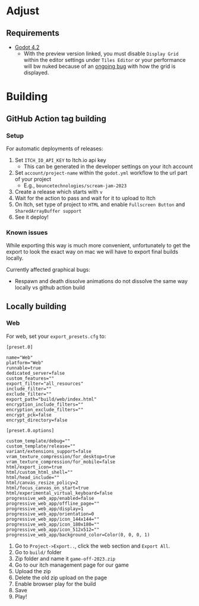# Adjust

## Requirements

- [Godot 4.2](https://github.com/godotengine/godot-builds/releases/download/4.2-beta6/Godotxq_v4.2-beta6_macos.universal.zip)
  - With the preview version linked, you must disable `Display Grid` within the editor settings under `Tiles Editor` or your performance will bw nuked because of an [ongoing bug](https://github.com/godotengine/godot/issues/72405#issuecomment-1807527021) with how the grid is displayed.

# Building

## GitHub Action tag building

### Setup

For automatic deployments of releases:

1. Set `ITCH_IO_API_KEY` to Itch.io api key
   - This can be generated in the developer settings on your itch account
2. Set `account/project-name` within the `godot.yml` workflow to the url part of your project
   - E.g., `bouncetechnologies/scream-jam-2023`
3. Create a release which starts with `v`
4. Wait for the action to pass and wait for it to upload to Itch
5. On Itch, set type of project to `HTML` and enable `Fullscreen Button` and `SharedArrayBuffer support`
6. See it deploy!

### Known issues

While exporting this way is much more convenient, unfortunately to get the export to look the exact way on mac we will have to export final builds locally.

Currently affected graphical bugs:

- Respawn and death dissolve animations do not dissolve the same way locally vs github action build

## Locally building

### Web

For web, set your `export_presets.cfg` to:

```
[preset.0]

name="Web"
platform="Web"
runnable=true
dedicated_server=false
custom_features=""
export_filter="all_resources"
include_filter=""
exclude_filter=""
export_path="build/web/index.html"
encryption_include_filters=""
encryption_exclude_filters=""
encrypt_pck=false
encrypt_directory=false

[preset.0.options]

custom_template/debug=""
custom_template/release=""
variant/extensions_support=false
vram_texture_compression/for_desktop=true
vram_texture_compression/for_mobile=false
html/export_icon=true
html/custom_html_shell=""
html/head_include=""
html/canvas_resize_policy=2
html/focus_canvas_on_start=true
html/experimental_virtual_keyboard=false
progressive_web_app/enabled=false
progressive_web_app/offline_page=""
progressive_web_app/display=1
progressive_web_app/orientation=0
progressive_web_app/icon_144x144=""
progressive_web_app/icon_180x180=""
progressive_web_app/icon_512x512=""
progressive_web_app/background_color=Color(0, 0, 0, 1)
```

1. Go to `Project->Export..`, click the web section and `Export All`.
2. Go to `build/` folder
3. Zip folder and name it `game-off-2023.zip`
4. Go to our itch management page for our game
5. Upload the zip
6. Delete the old zip upload on the page
7. Enable browser play for the build
8. Save
9. Play!
